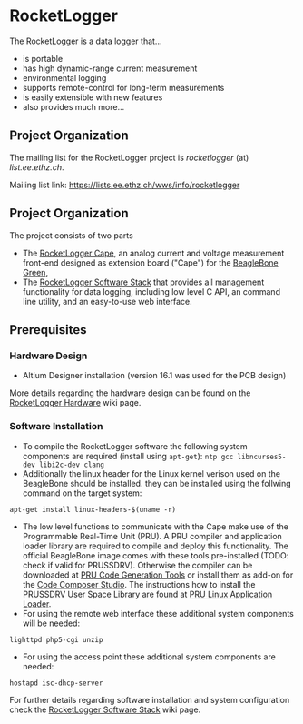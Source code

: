 RocketLogger
============

The RocketLogger is a data logger that...
* is portable
* has high dynamic-range current measurement
* environmental logging
* supports remote-control for long-term measurements
* is easily extensible with new features
* also provides much more...


Project Organization
--------------------

The mailing list for the RocketLogger project is *rocketlogger* (at) *list.ee.ethz.ch*.

Mailing list link: <https://lists.ee.ethz.ch/wws/info/rocketlogger>


Project Organization
--------------------
The project consists of two parts
* The [RocketLogger Cape](hardware), an analog current and voltage measurement front-end designed as extension board ("Cape") for the [BeagleBone Green](https://beagleboard.org/green/),
* The [RocketLogger Software Stack](code) that provides all management functionality for data logging, including low level C API, an command line utility, and an easy-to-use web interface.


Prerequisites
-------------

### Hardware Design
 * Altium Designer installation (version 16.1 was used for the PCB design)

More details regarding the hardware design can be found on the [RocketLogger Hardware](#home#hardware) wiki page.

### Software Installation
 * To compile the RocketLogger software the following system components are required (install using `apt-get`):
   `ntp gcc libncurses5-dev libi2c-dev clang`
 * Additionally the linux header for the Linux kernel verison used on the BeagleBone should be installed.
   they can be installed using the follwing command on the target system:
```
apt-get install linux-headers-$(uname -r)
```
 * The low level functions to communicate with the Cape make use of the Programmable Real-Time Unit (PRU).
   A PRU compiler and application loader library are required to compile and deploy this functionality.
   The official BeagleBone image comes with these tools pre-installed (TODO: check if valid for PRUSSDRV).
   Otherwise the compiler can be downloaded at [PRU Code Generation Tools](http://software-dl.ti.com/codegen/non-esd/downloads/download.htm#PRU)
   or install them as add-on for the [Code Composer Studio](http://processors.wiki.ti.com/index.php/Download_CCS).
   The instructions how to install the PRUSSDRV User Space Library are found at [PRU Linux Application Loader](http://processors.wiki.ti.com/index.php/PRU_Linux_Application_Loader).
 * For using the remote web interface these additional system components will be needed:
```
lighttpd php5-cgi unzip
```
 * For using the access point these additional system components are needed:
```
hostapd isc-dhcp-server
```

For further details regarding software installation and system configuration check the [RocketLogger Software Stack](#software) wiki page.
